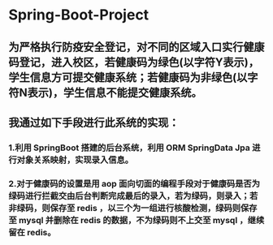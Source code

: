 # Spring-Boot-Project
## 为严格执行防疫安全登记，对不同的区域入口实行健康码登记，进入校区，若健康码为绿色(以字符Y表示)，学生信息方可提交健康系统；若健康码为非绿色(以字符N表示)，学生信息不能提交健康系统。
## 我通过如下手段进行此系统的实现：
### 1.利用 SpringBoot 搭建的后台系统，利用 ORM SpringData Jpa 进行对象关系映射，实现录入信息。
### 2.对于健康码的设置是用 aop 面向切面的编程手段对于健康码是否为绿码进行拦截交由后台判断完成最后的录入，若为绿码，则录入；若非绿码，则保存至 redis ，以三个为一组进行核酸检测，绿码则保存至 mysql 并删除在 redis 的数据，不为绿码则不上交至 mysql ，继续留在 redis。
